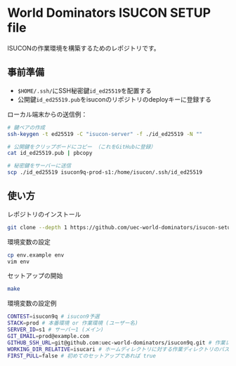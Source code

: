 # World Dominators ISUCON SETUP file

ISUCONの作業環境を構築するためのレポジトリです。

## 事前準備

- `$HOME/.ssh/`にSSH秘密鍵`id_ed25519`を配置する
- 公開鍵`id_ed25519.pub`をisuconのリポジトリのdeployキーに登録する

ローカル端末からの送信例：

```sh
# 鍵ペアの作成
ssh-keygen -t ed25519 -C "isucon-server" -f ./id_ed25519 -N ""

# 公開鍵をクリップボードにコピー （これをGitHubに登録）
cat id_ed25519.pub | pbcopy

# 秘密鍵をサーバーに送信
scp ./id_ed25519 isucon9q-prod-s1:/home/isucon/.ssh/id_ed25519
```

## 使い方

レポジトリのインストール

```sh
git clone --depth 1 https://github.com/uec-world-dominators/isucon-setup
```

環境変数の設定

```sh
cp env.example env
vim env
```

セットアップの開始

```sh
make
```

環境変数の設定例

```sh
CONTEST=isucon9q # isucon9予選
STACK=prod # 本番環境 or 作業環境 (ユーザー名)
SERVER_ID=s1 # サーバー1 (メイン)
GIT_EMAIL=prod@example.com
GITHUB_SSH_URL=git@github.com:uec-world-dominators/isucon9q.git # 作業レポジトリ
WORKING_DIR_RELATIVE=isucari # ホームディレクトリに対する作業ディレクトリのパス
FIRST_PULL=false # 初めてのセットアップであれば true
```
